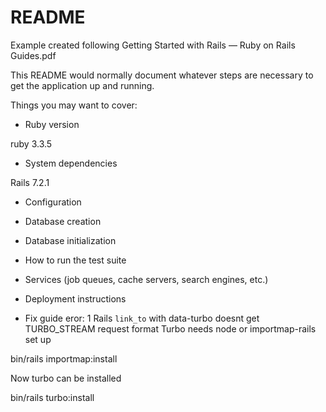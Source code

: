 # README

Example created following Getting Started with Rails — Ruby on Rails Guides.pdf

This README would normally document whatever steps are necessary to get the
application up and running.

Things you may want to cover:

* Ruby version

ruby 3.3.5 

* System dependencies

Rails 7.2.1

* Configuration

* Database creation

* Database initialization

* How to run the test suite

* Services (job queues, cache servers, search engines, etc.)

* Deployment instructions

* Fix guide eror:
1 Rails `link_to` with data-turbo doesnt get TURBO_STREAM request format
Turbo needs node or importmap-rails set up

bin/rails importmap:install

Now turbo can be installed

bin/rails turbo:install
